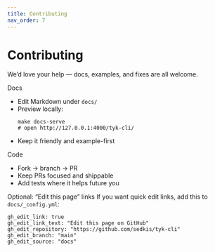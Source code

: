 ```yaml
---
title: Contributing
nav_order: 7
---
```


# Contributing

We’d love your help — docs, examples, and fixes are all welcome.

Docs
- Edit Markdown under `docs/`
- Preview locally:
  ```
  make docs-serve
  # open http://127.0.0.1:4000/tyk-cli/
  ```
- Keep it friendly and example-first

Code
- Fork → branch → PR
- Keep PRs focused and shippable
- Add tests where it helps future you

Optional: “Edit this page” links
If you want quick edit links, add this to `docs/_config.yml`:
```
gh_edit_link: true
gh_edit_link_text: "Edit this page on GitHub"
gh_edit_repository: "https://github.com/sedkis/tyk-cli"
gh_edit_branch: "main"
gh_edit_source: "docs"
```

